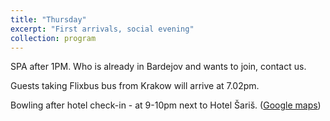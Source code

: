 ```yaml
---
title: "Thursday"
excerpt: "First arrivals, social evening"
collection: program
---
```


SPA after 1PM. Who is already in Bardejov and wants to join, contact us.

Guests taking Flixbus bus from Krakow will arrive at 7.02pm.

Bowling after hotel check-in - at 9-10pm next to Hotel Šariš.
([Google maps](https://maps.app.goo.gl/vPQgQLLB2qF3cepaA))

